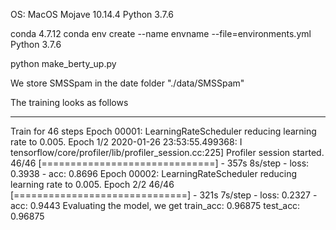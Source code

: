 OS: MacOS Mojave 10.14.4
Python 3.7.6

conda 4.7.12
conda env create --name envname --file=environments.yml
Python 3.7.6

python make_berty_up.py

We store SMSSpam in the date folder
"./data/SMSSpam"

The training looks as follows
_________________________________________________________________
Train for 46 steps
Epoch 00001: LearningRateScheduler reducing learning rate to 0.005.
Epoch 1/2
2020-01-26 23:53:55.499368: I tensorflow/core/profiler/lib/profiler_session.cc:225] Profiler session started.
46/46 [==============================] - 357s 8s/step - loss: 0.3938 - acc: 0.8696
Epoch 00002: LearningRateScheduler reducing learning rate to 0.005.
Epoch 2/2
46/46 [==============================] - 321s 7s/step - loss: 0.2327 - acc: 0.9443
Evaluating the model, we get
train_acc: 0.96875
test_acc: 0.96875

